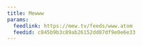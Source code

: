 ```yaml
---
title: Mewww
params:
  feedlink: https://mew.tv/feeds/www.atom
  feedid: c845b9b3c89ab26152dd87df9e0e6e33
---
```

